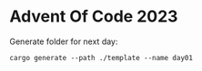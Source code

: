 # Advent Of Code 2023
Generate folder for next day:
``` 
cargo generate --path ./template --name day01
```